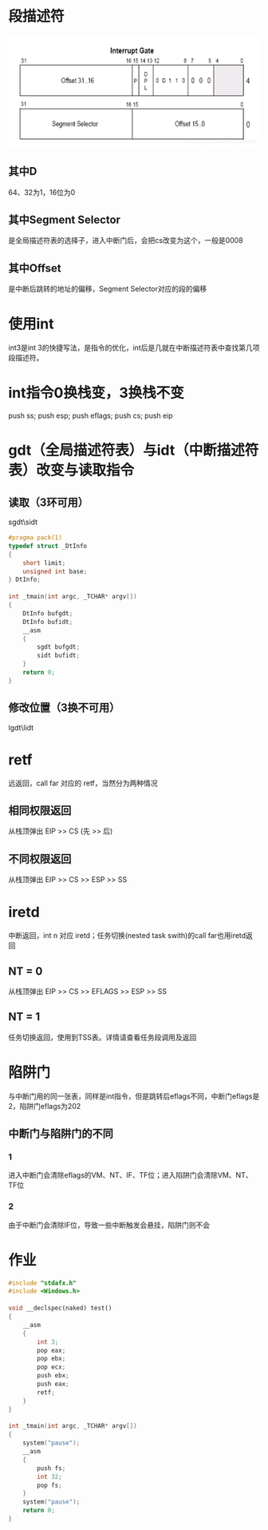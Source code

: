 # 段描述符
![alt text](image.png)

## 其中D
64、32为1，16位为0

## 其中Segment Selector
是全局描述符表的选择子，进入中断门后，会把cs改变为这个，一般是0008

## 其中Offset
是中断后跳转的地址的偏移，Segment Selector对应的段的偏移

# 使用int
int3是int 3的快捷写法，是指令的优化，int后是几就在中断描述符表中查找第几项段描述符。

# int指令0换栈变，3换栈不变
push ss; push esp; push eflags; push cs; push eip

# gdt（全局描述符表）与idt（中断描述符表）改变与读取指令
## 读取（3环可用）
sgdt\sidt
```c++
#pragma pack(1)
typedef struct _DtInfo
{
	short limit;
	unsigned int base;
} DtInfo;

int _tmain(int argc, _TCHAR* argv[])
{
	DtInfo bufgdt;
	DtInfo bufidt;
	__asm
	{
		sgdt bufgdt;
		sidt bufidt;
	}
	return 0;
}
```
## 修改位置（3换不可用）
lgdt\lidt

# retf
远返回，call far 对应的 retf，当然分为两种情况
## 相同权限返回
从栈顶弹出 EIP >> CS (先 >> 后)
## 不同权限返回
从栈顶弹出 EIP >> CS >> ESP >> SS

# iretd
中断返回，int n 对应 iretd；任务切换(nested task swith)的call far也用iretd返回
## NT = 0
从栈顶弹出 EIP >> CS >> EFLAGS >> ESP >> SS
## NT = 1
任务切换返回，使用到TSS表。详情请查看任务段调用及返回

# 陷阱门
与中断门用的同一张表，同样是int指令，但是跳转后eflags不同，中断门eflags是2，陷阱门eflags为202

## 中断门与陷阱门的不同
### 1
进入中断门会清除eflags的VM、NT、IF、TF位；进入陷阱门会清除VM、NT、TF位
### 2
由于中断门会清除IF位，导致一些中断触发会悬挂，陷阱门则不会

# 作业
```c++
#include "stdafx.h"
#include <Windows.h>

void __declspec(naked) test()
{
	__asm
	{
		int 3;
		pop eax;
		pop ebx;
		pop ecx;
		push ebx;
		push eax;
		retf;
	}
}

int _tmain(int argc, _TCHAR* argv[])
{
	system("pause");
	__asm 
	{
		push fs;
		int 32;
		pop fs;
	}
	system("pause");
	return 0;
}
```

